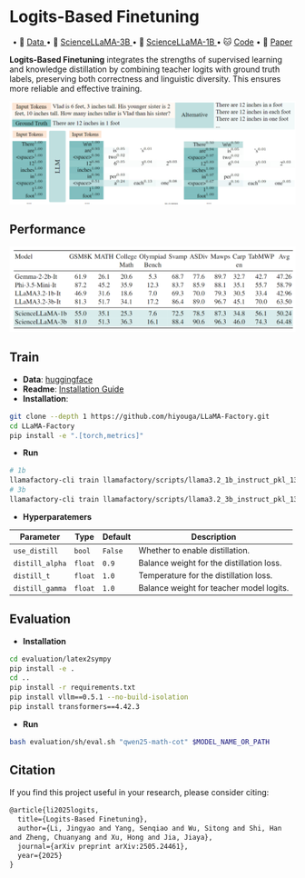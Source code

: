 # Logits-Based Finetuning
<p align="center">
• 🤗 <a href="https://huggingface.co/datasets/JingyaoLi/Science-Logits-1.2M" target="_blank">Data </a> 
• 🤗 <a href="https://huggingface.co/JingyaoLi/ScienceLLaMA-3b" target="_blank">ScienceLLaMA-3B </a> 
• 🤗 <a href="https://huggingface.co/JingyaoLi/ScienceLLaMA-1b" target="_blank">ScienceLLaMA-1B </a> 
• 🐱 <a href="Logits-based Finetuning" target="_blank">Code</a> 
• 📃 <a href="https://arxiv.org/abs/2505.24461" target="_blank">Paper</a> 
</p>

**Logits-Based Finetuning** integrates the strengths of supervised learning and knowledge distillation by combining teacher logits with ground truth labels, preserving both correctness and linguistic diversity. This ensures more reliable and effective training.  

<div style="text-align: center;">
    <img src="./images/example.png" alt="example" />
</div>

## Performance
<div style="text-align: center;">
    <img src="./images/performance.png" alt="performance" />
</div>

## Train
- **Data**: [huggingface](https://huggingface.co/datasets/JingyaoLi/Science-Logits-1.2M)
- **Readme**: [Installation Guide](https://github.com/hiyouga/LLaMA-Factory?tab=readme-ov-file#installation)
- **Installation**:
```bash
git clone --depth 1 https://github.com/hiyouga/LLaMA-Factory.git
cd LLaMA-Factory
pip install -e ".[torch,metrics]"
```
- **Run**
```bash
# 1b
llamafactory-cli train llamafactory/scripts/llama3.2_1b_instruct_pkl_1300k_e1_warmup0.1_cosinelr1e-6_seed42_maxl2048_a0.9_t1.0_logp5_freqt_0_b1.0_r1.0.yaml
# 3b
llamafactory-cli train llamafactory/scripts/llama3.2_3b_instruct_pkl_1300k_e1_warmup0.1_cosinelr1e-6_seed42_maxl2048_a0.9_t1.0_logp5_freqt_0_b1.0_r1.0.yaml
```

- **Hyperparatemers**

| Parameter | Type | Default | Description |
|-----------|------|---------|-------------|
| `use_distill` | `bool` | `False` | Whether to enable distillation. |
| `distill_alpha` | `float` | `0.9` | Balance weight for the distillation loss. |
| `distill_t` | `float` | `1.0` | Temperature for the distillation loss. |
| `distill_gamma` | `float` | `1.0` | Balance weight for teacher model logits. |

## Evaluation

- **Installation**
```bash
cd evaluation/latex2sympy
pip install -e .
cd ..
pip install -r requirements.txt 
pip install vllm==0.5.1 --no-build-isolation
pip install transformers==4.42.3
```

- **Run**
```bash
bash evaluation/sh/eval.sh "qwen25-math-cot" $MODEL_NAME_OR_PATH
```

## Citation
If you find this project useful in your research, please consider citing:

```
@article{li2025logits,
  title={Logits-Based Finetuning},
  author={Li, Jingyao and Yang, Senqiao and Wu, Sitong and Shi, Han and Zheng, Chuanyang and Xu, Hong and Jia, Jiaya},
  journal={arXiv preprint arXiv:2505.24461},
  year={2025}
}
```
